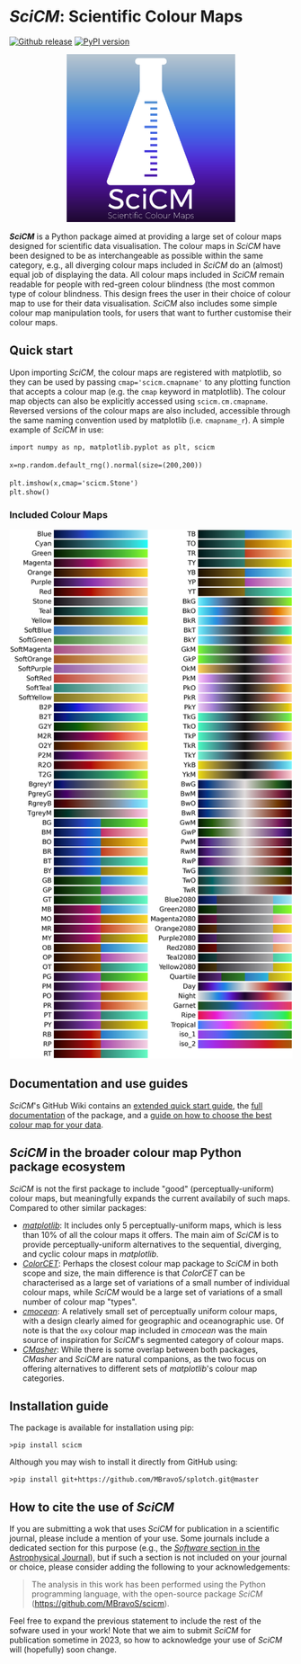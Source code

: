 # _SciCM_: Scientific Colour Maps

[![Github release](https://img.shields.io/github/release/MBravoS/scicm.svg?label=tag&colorB=54ebff)](https://github.com/MBravoS/scicm/releases) [![PyPI version](https://img.shields.io/pypi/v/scicm.svg?colorB=ff0080)](https://pypi.python.org/pypi/scicm)

<p align="center">
    <img src="https://raw.githubusercontent.com/MBravoS/scicm/master/images/logo.png" width="300">
</p>

**_SciCM_** is a Python package aimed at providing a large set of colour maps designed for scientific data visualisation.
The colour maps in _SciCM_ have been designed to be as interchangeable as possible within the same category, e.g., all diverging colour maps included in _SciCM_ do an (almost) equal job of displaying the data.
All colour maps included in _SciCM_ remain readable for people with red-green colour blindness (the most common type of colour blindness.
This design frees the user in their choice of colour map to use for their data visualisation.
_SciCM_ also includes some simple colour map manipulation tools, for users that want to further customise their colour maps.

## Quick start
Upon importing _SciCM_, the colour maps are registered with matplotlib, so they can be used by passing `cmap='scicm.cmapname'` to any plotting function that accepts a colour map (e.g. the `cmap` keyword in matplotlib).
The colour map objects can also be explicitly accessed using `scicm.cm.cmapname`.
Reversed versions of the colour maps are also included, accessible through the same naming convention used by matplotlib (i.e. `cmapname_r`).
A simple example of _SciCM_ in use:

    import numpy as np, matplotlib.pyplot as plt, scicm
    
    x=np.random.default_rng().normal(size=(200,200))
    
    plt.imshow(x,cmap='scicm.Stone')
    plt.show()

### Included Colour Maps

<p align="center">
    <img src="https://raw.githubusercontent.com/MBravoS/scicm/master/images/scicm_all.png" width="800">
</p>

## Documentation and use guides
_SciCM_'s GitHub Wiki contains an [extended quick start guide](https://github.com/MBravoS/scicm/wiki/Quick-Start), the [full documentation](https://github.com/MBravoS/scicm/wiki/Code-Documentation) of the package, and a [guide on how to choose the best colour map for your data](https://github.com/MBravoS/scicm/wiki/How-to-choose-which-colour-map-to-use).

## _SciCM_ in the broader colour map Python package ecosystem
_SciCM_ is not the first package to include "good" (perceptually-uniform) colour maps, but meaningfully expands the current availabily of such maps.
Compared to other similar packages:
- [_matplotlib_](https://matplotlib.org/stable/tutorials/colors/colormaps.html): It includes only 5 perceptually-uniform maps, which is less than 10% of all the colour maps it offers. The main aim of _SciCM_ is to provide perceptually-uniform alternatives to the sequential, diverging, and cyclic colour maps in _matplotlib_. 
- [_ColorCET_](https://github.com/holoviz/colorcet): Perhaps the closest colour map package to _SciCM_ in both scope and size, the main difference is that _ColorCET_ can be characterised as a large set of variations of a small number of individual colour maps, while _SciCM_ would be a large set of variations of a small number of colour map "types".
- [_cmocean_](https://github.com/matplotlib/cmocean): A relatively small set of perceptually uniform colour maps, with a design clearly aimed for geographic and oceanographic use. Of note is that the `oxy` colour map included in _cmocean_ was the main source of inspiration for _SciCM_'s segmented category of colour maps. 
- [_CMasher_](https://github.com/1313e/CMasher): While there is some overlap between both packages, _CMasher_ and _SciCM_ are natural companions, as the two focus on offering alternatives to different sets of _matplotlib_'s colour map categories.

## Installation guide
The package is available for installation using pip:

    >pip install scicm

Although you may wish to install it directly from GitHub using:

    >pip install git+https://github.com/MBravoS/splotch.git@master

## How to cite the use of _SciCM_
If you are submitting a wok that uses _SciCM_ for publication in a scientific journal, please include a mention of your use.
Some journals include a dedicated section for this purpose (e.g., the [_Software_ section in the Astrophysical Journal](https://journals.aas.org/aastexguide/#software)), but if such a section is not included on your journal or choice, please consider adding the following to your acknowledgements:
> The analysis in this work has been performed using the Python programming language, with the open-source package _SciCM_ (https://github.com/MBravoS/scicm).

Feel free to expand the previous statement to include the rest of the sofware used in your work!
Note that we aim to submit _SciCM_ for publication sometime in 2023, so how to acknowledge your use of _SciCM_ will (hopefully) soon change.
